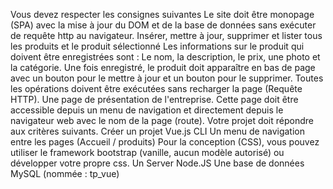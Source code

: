 Vous devez respecter les consignes suivantes
Le site doit être monopage (SPA) avec la mise à jour du DOM et de la base de données sans exécuter de requête http au navigateur.
Insérer, mettre à jour, supprimer et lister tous les produits et le produit sélectionné
Les informations sur le produit qui doivent être enregistrées sont :
Le nom, la description, le prix, une photo et la catégorie.
Une fois enregistré, le produit doit apparaître en bas de page avec un bouton pour le mettre à jour et un bouton pour le supprimer. Toutes les opérations doivent être exécutées sans recharger la page (Requête HTTP).
Une page de présentation de l'entreprise. Cette page doit être accessible depuis un menu de navigation et directement depuis le navigateur web avec le nom de la page (route). Votre projet doit répondre aux critères suivants.
Créer un projet Vue.js CLI
Un menu de navigation entre les pages (Accueil / produits)
Pour la conception (CSS), vous pouvez utiliser le framework bootstrap (vanille, aucun modèle autorisé) ou développer votre propre css.
Un Server Node.JS
Une base de données MySQL (nommée : tp_vue)